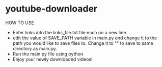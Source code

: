 # youtube-downloader

HOW TO USE
- Enter links into the links_file.txt file each on a new line.
- edit the value of SAVE_PATH variable in main.py and change it to the path you would like to save files to. Change it to "" to save to same directory as main.py.
- Run the main.py file using python
- Enjoy your newly downloaded videos!
